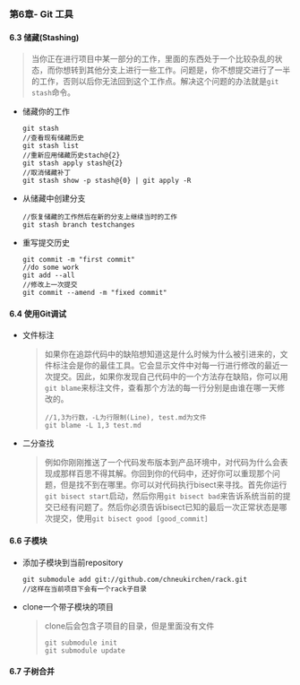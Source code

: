### 第6章- Git 工具

#### 6.3 储藏(Stashing)

> 当你正在进行项目中某一部分的工作，里面的东西处于一个比较杂乱的状态，而你想转到其他分支上进行一些工作。问题是，你不想提交进行了一半的工作，否则以后你无法回到这个工作点。解决这个问题的办法就是`git stash`命令。

- 储藏你的工作

  ```shell
  git stash
  //查看现有储藏历史
  git stash list
  //重新应用储藏历史stach@{2}
  git stash apply stash@{2}
  //取消储藏补丁
  git stash show -p stash@{0} | git apply -R
  ```

- 从储藏中创建分支

  ```shell
  //恢复储藏的工作然后在新的分支上继续当时的工作
  git stash branch testchanges
  ```

- 重写提交历史

  ```shell
  git commit -m "first commit"
  //do some work
  git add --all
  //修改上一次提交
  git commit --amend -m "fixed commit"
  ```

#### 6.4 使用Git调试

- 文件标注

  > 如果你在追踪代码中的缺陷想知道这是什么时候为什么被引进来的，文件标注会是你的最佳工具。它会显示文件中对每一行进行修改的最近一次提交。因此，如果你发现自己代码中的一个方法存在缺陷，你可以用`git blame`来标注文件，查看那个方法的每一行分别是由谁在哪一天修改的。
  >
  > ```shell
  > //1,3为行数，-L为行限制(Line), test.md为文件
  > git blame -L 1,3 test.md
  > ```

- 二分查找

  > 例如你刚刚推送了一个代码发布版本到产品环境中，对代码为什么会表现成那样百思不得其解。你回到你的代码中，还好你可以重现那个问题，但是找不到在哪里。你可以对代码执行bisect来寻找。首先你运行`git bisect start`启动，然后你用`git bisect bad`来告诉系统当前的提交已经有问题了。然后你必须告诉bisect已知的最后一次正常状态是哪次提交，使用`git bisect good [good_commit]`

#### 6.6 子模块

- 添加子模块到当前repository

  ```shell
  git submodule add git://github.com/chneukirchen/rack.git
  //这样在当前项目下会有一个rack子目录
  ```

- clone一个带子模块的项目

  > clone后会包含子项目的目录，但是里面没有文件
  >
  > ```shell
  > git submodule init
  > git submodule update
  > ```

#### 6.7 子树合并

